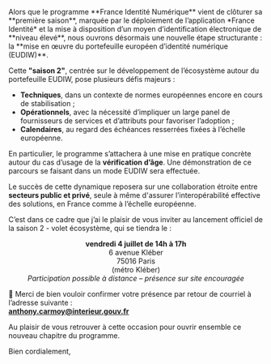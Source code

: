 <!-- var(subject)=" Invitation 4 juillet 2025 – Lancement de la saison 2 du programme France Identité / Preuve d'âge" -->
<!-- var(summary)="EUDIW / Preuve d'âge" -->
<!-- var(role)="Directeur de projet" -->

<br/>
<br/>
<br/>
Alors que le programme **France Identité Numérique** vient de clôturer sa **première saison**, marquée par le déploiement de l’application *France Identité* et la mise à disposition d’un moyen d’identification électronique de **niveau élevé**, nous ouvrons désormais une nouvelle étape structurante : la **mise en œuvre du portefeuille européen d’identité numérique (EUDIW)**.

Cette **"saison 2"**, centrée sur le développement de l’écosystème autour du portefeuille EUDIW, pose plusieurs défis majeurs :

- **Techniques**, dans un contexte de normes européennes encore en cours de stabilisation ;
- **Opérationnels**, avec la nécessité d’impliquer un large panel de fournisseurs de services et d’attributs pour favoriser l’adoption ;
- **Calendaires**, au regard des échéances resserrées fixées à l’échelle européenne.

En particulier, le programme s’attachera à une mise en pratique concrète autour du cas d’usage de la **vérification d’âge**. Une démonstration de ce parcours se faisant dans un mode EUDIW sera effectuée.

Le succès de cette dynamique reposera sur une collaboration étroite entre **secteurs public et privé**, seule à même d'assurer l’interopérabilité effective des solutions, en France comme à l’échelle européenne.

C’est dans ce cadre que j’ai le plaisir de vous inviter au lancement officiel de la saison 2 - volet écosystème, qui se tiendra le :
<p style="text-align:center;">  <b>vendredi 4 juillet de 14h à 17h</b>  <br/>6 avenue Kléber<br/>75016 Paris<br/>(métro Kléber)<br/>  <i>Participation possible à distance – présence sur site encouragée</i>  </p>

📩 Merci de bien vouloir confirmer votre présence par retour de courriel à l’adresse suivante :  
**anthony.carmoy@interieur.gouv.fr**

Au plaisir de vous retrouver à cette occasion pour ouvrir ensemble ce nouveau chapitre du programme.


Bien cordialement,
<br/>